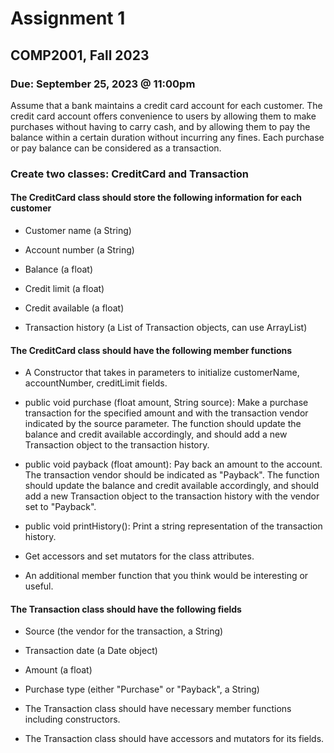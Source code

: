 # Assignment 1

## COMP2001, Fall 2023

### Due: September 25, 2023 @ 11:00pm

Assume that a bank maintains a credit card account for each customer. The credit card account offers convenience to users by allowing them to make purchases without having to carry cash, and by allowing them to pay the balance within a certain duration without incurring any fines. Each purchase or pay balance can be considered as a transaction.

### Create two classes: CreditCard and Transaction

#### The CreditCard class should store the following information for each customer

- Customer name (a String)

- Account number (a String)
- Balance (a float)
- Credit limit (a float)
- Credit available (a float)
- Transaction history (a List of Transaction objects, can use ArrayList)

#### The CreditCard class should have the following member functions

- A Constructor that takes in parameters to initialize customerName, accountNumber, creditLimit fields.

- public void purchase (float amount, String source): Make a purchase transaction for the specified amount and with the transaction vendor indicated by the source parameter. The function should update the balance and credit available accordingly, and should add a new Transaction object to the transaction history.

- public void payback (float amount): Pay back an amount to the account. The transaction vendor should be indicated as "Payback". The function should update the balance and credit available accordingly, and should add a new Transaction object to the transaction history with the vendor set to "Payback".
  
- public void printHistory(): Print a string representation of the transaction history.

- Get accessors and set mutators for the class attributes.

- An additional member function that you think would be interesting or useful.
  
#### The Transaction class should have the following fields

- Source (the vendor for the transaction, a String)
  
- Transaction date (a Date object)
- Amount (a float)
- Purchase type (either "Purchase" or "Payback", a String)
- The Transaction class should have necessary member functions including constructors.
- The Transaction class should have accessors and mutators for its fields.
